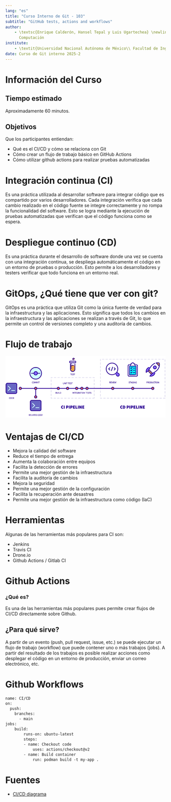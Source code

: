 ```yaml
---
lang: "es"
title: "Curso Interno de Git - 103"
subtitle: "GitHub tests, actions and workflows"
author:
    - \textsc{Enrique Calderón, Hansel Tepal y Luis Ugartechea} \newline Estudiantes de Ingeniería en
      Computación
institute:
    - \textit{Universidad Nacional Autónoma de México\\ Facultad de Ingeniería}
date: Curso de Git interno 2025-2
---
```


# Información del Curso

## Tiempo estimado

Aproximadamente 60 minutos.

## Objetivos

Que los participantes entiendan:

- Qué es el CI/CD y cómo se relaciona con Git
- Cómo crear un flujo de trabajo básico en GitHub Actions
- Cómo utilizar github actions para realizar pruebas automatizadas

# Integración continua (CI)

Es una práctica utilizada al desarrollar software para integrar código que es compartido por varios desarrolladores. Cada integración verifica que cada cambio realizado en el código fuente se integre correctamente y no rompa la funcionalidad del software. Esto se logra mediante la ejecución de pruebas automatizadas que verifican que el código funciona como se espera.

# Despliegue continuo (CD)

Es una práctica durante el desarrollo de software donde una vez se cuenta con una integración continua, se despliega automáticamente el código en un entorno de pruebas o producción. Esto permite a los desarrolladores y testers verificar que todo funciona en un entorno real.

# GitOps, ¿Qué tiene que ver con git?

GitOps es una práctica que utiliza Git como la única fuente de verdad para la infraestructura y las aplicaciones. Esto significa que todos los cambios en la infraestructura y las aplicaciones se realizan a través de Git, lo que permite un control de versiones completo y una auditoría de cambios.

# Flujo de trabajo

![Flujo de trabajo CI/CD](./img/CI-CD-flow.png)

# Ventajas de CI/CD

- Mejora la calidad del software
- Reduce el tiempo de entrega
- Aumenta la colaboración entre equipos
- Facilita la detección de errores
- Permite una mejor gestión de la infraestructura
- Facilita la auditoría de cambios
- Mejora la seguridad
- Permite una mejor gestión de la configuración
- Facilita la recuperación ante desastres
- Permite una mejor gestión de la infraestructura como código (IaC)

# Herramientas

Algunas de las herramientas más populares para CI son:

- Jenkins
- Travis CI
- Drone.io
- Github Actions / Gitlab CI

# Github Actions

### ¿Qué es?

Es una de las herramientas más populares pues permite crear flujos de CI/CD directamente sobre Github.

## ¿Para qué sirve?

A partir de un evento (push, pull request, issue, etc.) se puede ejecutar un flujo de trabajo (workflow) que puede contener uno o más trabajos (jobs). A partir del resultado de los trabajos es posible realizar acciones como desplegar el código en un entorno de producción, enviar un correo electrónico, etc.


# Github Workflows

```
name: CI/CD
on:
  push:
    branches:
      - main
jobs:
    build:
        runs-on: ubuntu-latest
        steps:
        - name: Checkout code
            uses: actions/checkout@v2
        - name: Build container
            run: podman build -t my-app .
```

# Fuentes

- [CI/CD diagrama](https://blog.gogroup.co/advanced-ci-cd-pipeline-in-node-js-with-github-actions-and-slack-9050c3c5aaaf)


